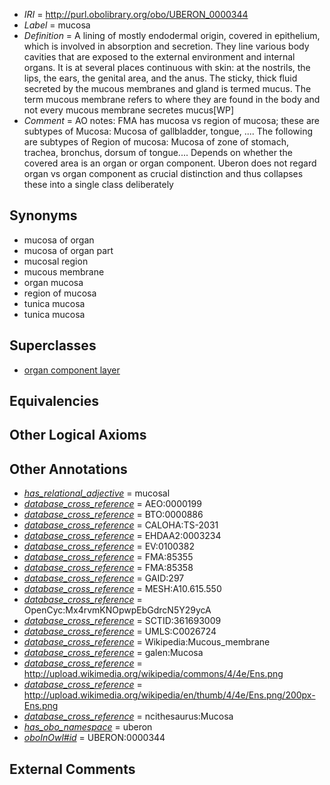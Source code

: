  * *IRI* = http://purl.obolibrary.org/obo/UBERON_0000344
 * *Label* = mucosa
 * *Definition* = A lining of mostly endodermal origin, covered in epithelium, which is involved in absorption and secretion. They line various body cavities that are exposed to the external environment and internal organs. It is at several places continuous with skin: at the nostrils, the lips, the ears, the genital area, and the anus. The sticky, thick fluid secreted by the mucous membranes and gland is termed mucus. The term mucous membrane refers to where they are found in the body and not every mucous membrane secretes mucus[WP]
 * *Comment* = AO notes: FMA has mucosa vs region of mucosa; these are subtypes of Mucosa: Mucosa of gallbladder, tongue, .... The following are subtypes of Region of mucosa: Mucosa of zone of stomach, trachea, bronchus, dorsum of tongue.... Depends on whether the covered area is an organ or organ component. Uberon does not regard organ vs organ component as crucial distinction and thus collapses these into a single class deliberately

## Synonyms

 * mucosa of organ
 * mucosa of organ part
 * mucosal region
 * mucous membrane
 * organ mucosa
 * region of mucosa
 * tunica mucosa
 * tunica mucosa

## Superclasses

 * [organ component layer](../../UBERON/23/UBERON_0004923.md)

## Equivalencies


## Other Logical Axioms


## Other Annotations

 * *[has_relational_adjective](../../UBPROP/07/UBPROP_0000007.md)* = mucosal
 * *[database_cross_reference](../../ef/oboInOwl#hasDbXref.md)* = AEO:0000199
 * *[database_cross_reference](../../ef/oboInOwl#hasDbXref.md)* = BTO:0000886
 * *[database_cross_reference](../../ef/oboInOwl#hasDbXref.md)* = CALOHA:TS-2031
 * *[database_cross_reference](../../ef/oboInOwl#hasDbXref.md)* = EHDAA2:0003234
 * *[database_cross_reference](../../ef/oboInOwl#hasDbXref.md)* = EV:0100382
 * *[database_cross_reference](../../ef/oboInOwl#hasDbXref.md)* = FMA:85355
 * *[database_cross_reference](../../ef/oboInOwl#hasDbXref.md)* = FMA:85358
 * *[database_cross_reference](../../ef/oboInOwl#hasDbXref.md)* = GAID:297
 * *[database_cross_reference](../../ef/oboInOwl#hasDbXref.md)* = MESH:A10.615.550
 * *[database_cross_reference](../../ef/oboInOwl#hasDbXref.md)* = OpenCyc:Mx4rvmKNOpwpEbGdrcN5Y29ycA
 * *[database_cross_reference](../../ef/oboInOwl#hasDbXref.md)* = SCTID:361693009
 * *[database_cross_reference](../../ef/oboInOwl#hasDbXref.md)* = UMLS:C0026724
 * *[database_cross_reference](../../ef/oboInOwl#hasDbXref.md)* = Wikipedia:Mucous_membrane
 * *[database_cross_reference](../../ef/oboInOwl#hasDbXref.md)* = galen:Mucosa
 * *[database_cross_reference](../../ef/oboInOwl#hasDbXref.md)* = http://upload.wikimedia.org/wikipedia/commons/4/4e/Ens.png
 * *[database_cross_reference](../../ef/oboInOwl#hasDbXref.md)* = http://upload.wikimedia.org/wikipedia/en/thumb/4/4e/Ens.png/200px-Ens.png
 * *[database_cross_reference](../../ef/oboInOwl#hasDbXref.md)* = ncithesaurus:Mucosa
 * *[has_obo_namespace](../../ce/oboInOwl#hasOBONamespace.md)* = uberon
 * *[oboInOwl#id](../../id/oboInOwl#id.md)* = UBERON:0000344

## External Comments

